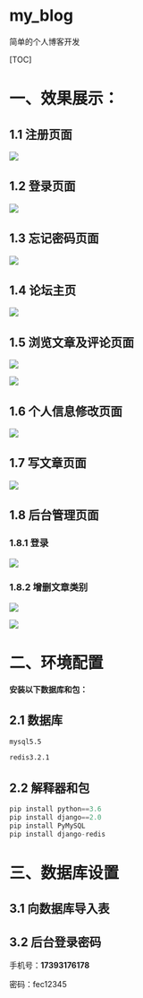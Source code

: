 # my_blog
简单的个人博客开发

[TOC]



# 一、效果展示：

## 1.1 注册页面

![](\asset\1615813806(1).jpg)



## 1.2 登录页面

![](\asset\1615813987(1).jpg)

## 1.3 忘记密码页面

![](\asset\1615814073(1).jpg)

## 1.4 论坛主页

![](\asset\1615814218(1).jpg)

## 1.5 浏览文章及评论页面

![](\asset\1615814320(1).jpg)



![](\asset\1615814372(1).jpg)

## 1.6 个人信息修改页面

![](\asset\1615814452(1).jpg)



## 1.7 写文章页面

![](\asset\1615814585(1).jpg)

## 1.8 后台管理页面

### 1.8.1 登录

![](\asset\1615814734(1).jpg)

### 1.8.2 增删文章类别

![](\asset\1615814684(1).jpg)

![](\asset\1615814869(1).jpg)



# 二、环境配置

**安装以下数据库和包：**

## 2.1 数据库

```bash
mysql5.5

redis3.2.1
```



## 2.2 解释器和包

```python
pip install python==3.6
pip install django==2.0
pip install PyMySQL
pip install django-redis
```



# 三、数据库设置

## 3.1 向数据库导入表





## 3.2 后台登录密码

手机号：**17393176178**

密码：fec12345







